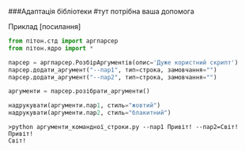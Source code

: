 ###Адаптація бібліотеки
#тут потрібна ваша допомога

Приклад [посилання]

```python
from пітон.стд import аргпарсер
from пітон.ядро import *

парсер = аргпарсер.РозбірАргументів(опис='Дуже користний скрипт')
парсер.додати_аргумент("--пар1", тип=строка, замовчання="")
парсер.додати_аргумент("--пар2", тип=строка, замовчання="")

аргументи = парсер.розібрати_аргументи()

надрукувати(аргументи.пар1, стиль="жовтий")
надрукувати(аргументи.пар2, стиль="блакитний")
```

```shell
>python аргументи_командної_строки.py --пар1 Привіт! --пар2=Світ!
Привіт!
Світ!
```

